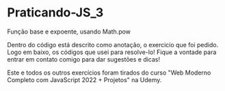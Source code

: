 # Praticando-JS_3
Função base e expoente, usando Math.pow

Dentro do código está descrito como anotação, o exercicio que foi pedido. Logo em baixo,
os códigos que usei para resolve-lo! Fique a vontade para entrar em contato comigo para
dar sugestões e dicas!

Este e todos os outros exercícios foram tirados do curso "Web Moderno Completo com
JavaScript 2022 + Projetos" na Udemy.
